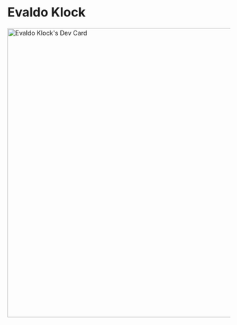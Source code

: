 # Evaldo Klock

<a href="https://app.daily.dev/ejklock"><img src="https://api.daily.dev/devcards/v2/MWFnjJf4gbXImZ8TnxtlL.png?type=wide&r=lut" width="652" alt="Evaldo Klock's Dev Card"/></a>
